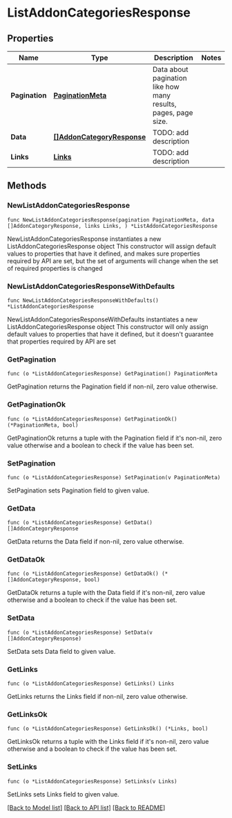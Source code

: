 # ListAddonCategoriesResponse

## Properties

Name | Type | Description | Notes
------------ | ------------- | ------------- | -------------
**Pagination** | [**PaginationMeta**](PaginationMeta.md) | Data about pagination like how many results, pages, page size. | 
**Data** | [**[]AddonCategoryResponse**](AddonCategoryResponse.md) | TODO: add description | 
**Links** | [**Links**](Links.md) | TODO: add description | 

## Methods

### NewListAddonCategoriesResponse

`func NewListAddonCategoriesResponse(pagination PaginationMeta, data []AddonCategoryResponse, links Links, ) *ListAddonCategoriesResponse`

NewListAddonCategoriesResponse instantiates a new ListAddonCategoriesResponse object
This constructor will assign default values to properties that have it defined,
and makes sure properties required by API are set, but the set of arguments
will change when the set of required properties is changed

### NewListAddonCategoriesResponseWithDefaults

`func NewListAddonCategoriesResponseWithDefaults() *ListAddonCategoriesResponse`

NewListAddonCategoriesResponseWithDefaults instantiates a new ListAddonCategoriesResponse object
This constructor will only assign default values to properties that have it defined,
but it doesn't guarantee that properties required by API are set

### GetPagination

`func (o *ListAddonCategoriesResponse) GetPagination() PaginationMeta`

GetPagination returns the Pagination field if non-nil, zero value otherwise.

### GetPaginationOk

`func (o *ListAddonCategoriesResponse) GetPaginationOk() (*PaginationMeta, bool)`

GetPaginationOk returns a tuple with the Pagination field if it's non-nil, zero value otherwise
and a boolean to check if the value has been set.

### SetPagination

`func (o *ListAddonCategoriesResponse) SetPagination(v PaginationMeta)`

SetPagination sets Pagination field to given value.


### GetData

`func (o *ListAddonCategoriesResponse) GetData() []AddonCategoryResponse`

GetData returns the Data field if non-nil, zero value otherwise.

### GetDataOk

`func (o *ListAddonCategoriesResponse) GetDataOk() (*[]AddonCategoryResponse, bool)`

GetDataOk returns a tuple with the Data field if it's non-nil, zero value otherwise
and a boolean to check if the value has been set.

### SetData

`func (o *ListAddonCategoriesResponse) SetData(v []AddonCategoryResponse)`

SetData sets Data field to given value.


### GetLinks

`func (o *ListAddonCategoriesResponse) GetLinks() Links`

GetLinks returns the Links field if non-nil, zero value otherwise.

### GetLinksOk

`func (o *ListAddonCategoriesResponse) GetLinksOk() (*Links, bool)`

GetLinksOk returns a tuple with the Links field if it's non-nil, zero value otherwise
and a boolean to check if the value has been set.

### SetLinks

`func (o *ListAddonCategoriesResponse) SetLinks(v Links)`

SetLinks sets Links field to given value.



[[Back to Model list]](../README.md#documentation-for-models) [[Back to API list]](../README.md#documentation-for-api-endpoints) [[Back to README]](../README.md)


